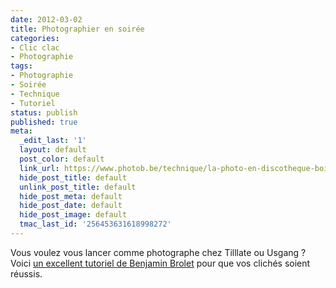 ```yaml
---
date: 2012-03-02
title: Photographier en soirée
categories:
- Clic clac
- Photographie
tags:
- Photographie
- Soirée
- Technique
- Tutoriel
status: publish
published: true
meta:
  _edit_last: '1'
  layout: default
  post_color: default
  link_url: https://www.photob.be/technique/la-photo-en-discotheque-boite-en-soiree/
  hide_post_title: default
  unlink_post_title: default
  hide_post_meta: default
  hide_post_date: default
  hide_post_image: default
  tmac_last_id: '256453631618998272'
---
```

Vous voulez vous lancer comme photographe chez Tilllate ou Usgang ?
Voici <a title="Le tutoriel sur le site photob.be" href="https://www.photob.be/technique/la-photo-en-discotheque-boite-en-soiree/">un excellent tutoriel de Benjamin Brolet</a> pour que vos clichés soient réussis.
